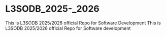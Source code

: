 # L3SODB_2025-_2026
This is L3SODB 2025/2026 official Repo for Software Development
This is L3SODB 2025/2026 official Repo for Software development
